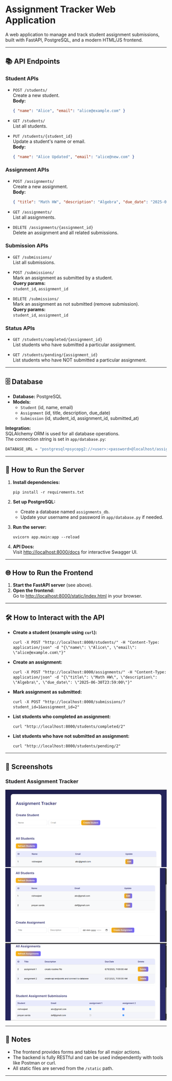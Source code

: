 # Assignment Tracker Web Application

A web application to manage and track student assignment submissions, built with FastAPI, PostgreSQL, and a modern HTML/JS frontend.

---

## 📚 API Endpoints

### **Student APIs**
- `POST /students/`  
  Create a new student.  
  **Body:**  
  ```json
  { "name": "Alice", "email": "alice@example.com" }
  ```
- `GET /students/`  
  List all students.

- `PUT /students/{student_id}`  
  Update a student's name or email.  
  **Body:**  
  ```json
  { "name": "Alice Updated", "email": "alice@new.com" }
  ```

### **Assignment APIs**
- `POST /assignments/`  
  Create a new assignment.  
  **Body:**  
  ```json
  { "title": "Math HW", "description": "Algebra", "due_date": "2025-06-30T23:59:00" }
  ```
- `GET /assignments/`  
  List all assignments.

- `DELETE /assignments/{assignment_id}`  
  Delete an assignment and all related submissions.

### **Submission APIs**
- `GET /submissions/`  
  List all submissions.

- `POST /submissions/`  
  Mark an assignment as submitted by a student.  
  **Query params:**  
  `student_id`, `assignment_id`

- `DELETE /submissions/`  
  Mark an assignment as not submitted (remove submission).  
  **Query params:**  
  `student_id`, `assignment_id`

### **Status APIs**
- `GET /students/completed/{assignment_id}`  
  List students who have submitted a particular assignment.

- `GET /students/pending/{assignment_id}`  
  List students who have NOT submitted a particular assignment.

---

## 🗄️ Database

- **Database:** PostgreSQL
- **Models:**  
  - `Student` (id, name, email)  
  - `Assignment` (id, title, description, due_date)  
  - `Submission` (id, student_id, assignment_id, submitted_at)

**Integration:**  
SQLAlchemy ORM is used for all database operations.  
The connection string is set in `app/database.py`:
```python
DATABASE_URL = "postgresql+psycopg2://<user>:<password>@localhost/assignments_db"
```

---

## 🚀 How to Run the Server

1. **Install dependencies:**
   ```
   pip install -r requirements.txt
   ```

2. **Set up PostgreSQL:**
   - Create a database named `assignments_db`.
   - Update your username and password in `app/database.py` if needed.

3. **Run the server:**
   ```
   uvicorn app.main:app --reload
   ```

4. **API Docs:**  
   Visit [http://localhost:8000/docs](http://localhost:8000/docs) for interactive Swagger UI.

---

## 🌐 How to Run the Frontend

1. **Start the FastAPI server** (see above).
2. **Open the frontend:**  
   Go to [http://localhost:8000/static/index.html](http://localhost:8000/static/index.html) in your browser.

---

## 🛠️ How to Interact with the API

- **Create a student (example using `curl`):**
  ```
  curl -X POST "http://localhost:8000/students/" -H "Content-Type: application/json" -d "{\"name\": \"Alice\", \"email\": \"alice@example.com\"}"
  ```

- **Create an assignment:**
  ```
  curl -X POST "http://localhost:8000/assignments/" -H "Content-Type: application/json" -d "{\"title\": \"Math HW\", \"description\": \"Algebra\", \"due_date\": \"2025-06-30T23:59:00\"}"
  ```

- **Mark assignment as submitted:**
  ```
  curl -X POST "http://localhost:8000/submissions/?student_id=1&assignment_id=2"
  ```

- **List students who completed an assignment:**
  ```
  curl "http://localhost:8000/students/completed/2"
  ```

- **List students who have not submitted an assignment:**
  ```
  curl "http://localhost:8000/students/pending/2"
  ```

---

## 📸 Screenshots

### Student Assignment Tracker
![picture1](static/screenshots/dashboard.png)
![picture2](static/screenshots/post_and_get.png)
![picture3](static/screenshots/submission.png)

---

## 📝 Notes

- The frontend provides forms and tables for all major actions.
- The backend is fully RESTful and can be used independently with tools like Postman or curl.
- All static files are served from the `/static` path.

---